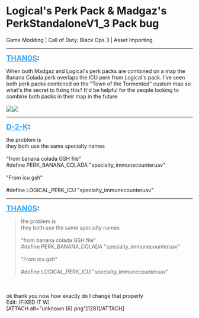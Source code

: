 # Logical's Perk Pack & Madgaz's PerkStandaloneV1_3 Pack bug
Game Modding | Call of Duty: Black Ops 3 | Asset Importing

---
<strong style="font-size: 1.4em;"><span style="text-decoration: underline;text-decoration-color: #34a7f9;"><span style="color:#34a7f9;">THAN0S</span></span>:</strong>

<p>When both Madgaz and Logical&#39;s perk packs are combined on a map the Banana Colada perk overlaps the ICU perk from Logical&#39;s pack. I&#39;ve seen both perk packs combined on the &quot;Town of the Tormented&quot; custom map so what&#39;s the secret to fixing this? It&#39;d be helpful for the people looking to combine both packs in their map in the future<br /><br /><img style="max-width: 500px;" src="{{ '/wiki/threads/assets/a.1279.png' | relative_url }}"><img style="max-width: 500px;" src="{{ '/wiki/threads/assets/a.1280.png' | relative_url }}"></p>

---
<strong style="font-size: 1.4em;"><span style="text-decoration: underline;text-decoration-color: #34a7f9;"><span style="color:#34a7f9;">D-2-K</span></span>:</strong>

<p>the problem is <br />they both use the same specialty names <br /><br />&quot;from banana colada GSH file&quot; <br />#define PERK_BANANA_COLADA         &quot;specialty_immunecounteruav&quot;<br /><br />&quot;From icu gsh&quot;<br /><br />#define LOGICAL_PERK_ICU                  &quot;specialty_immunecounteruav&quot;</p>

---
<strong style="font-size: 1.4em;"><span style="text-decoration: underline;text-decoration-color: #34a7f9;"><span style="color:#34a7f9;">THAN0S</span></span>:</strong>

<p><blockquote>the problem is<br />they both use the same specialty names<br /><br />&quot;from banana colada GSH file&quot;<br />#define PERK_BANANA_COLADA         &quot;specialty_immunecounteruav&quot;<br /><br />&quot;From icu gsh&quot;<br /><br />#define LOGICAL_PERK_ICU                  &quot;specialty_immunecounteruav&quot;<br /></blockquote><br /><br />ok thank you now how exactly do I change that properly<br />Edit: (FIXED IT W)<br />[ATTACH alt=&quot;unknown (6).png&quot;]1281[/ATTACH]</p>
